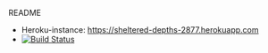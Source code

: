 README

* Heroku-instance: https://sheltered-depths-2877.herokuapp.com
* [![Build Status](https://travis-ci.org/vatsia/wadror.png)](https://travis-ci.org/vatsia/wadror)